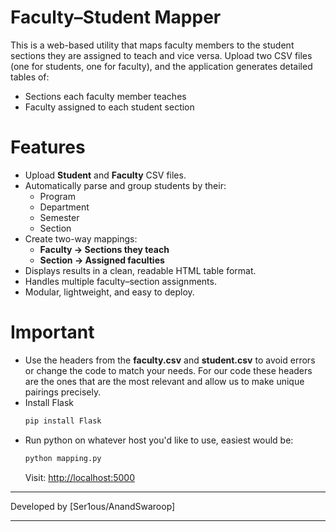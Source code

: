 # Faculty–Student Mapper

This is a web-based utility that maps faculty members to the student sections they are assigned to teach and vice versa. Upload two CSV files (one for students, one for faculty), and the application generates detailed tables of:

- Sections each faculty member teaches
- Faculty assigned to each student section


# Features

- Upload **Student** and **Faculty** CSV files.
- Automatically parse and group students by their:
  - Program
  - Department
  - Semester
  - Section
- Create two-way mappings:
  - **Faculty → Sections they teach**
  - **Section → Assigned faculties**
- Displays results in a clean, readable HTML table format.
- Handles multiple faculty–section assignments.
- Modular, lightweight, and easy to deploy.


# Important

- Use the headers from the **faculty.csv** and **student.csv** to avoid errors or change the code to match your needs. For our code these headers are the ones that are the most relevant and allow us to make unique pairings precisely.
- Install Flask
  ```bash
  pip install Flask
  ```
- Run python on whatever host you'd like to use, easiest would be:
  ```bash
  python mapping.py
  ```
  Visit: [http://localhost:5000](http://localhost:5000)

---

Developed by [Ser1ous/AnandSwaroop]

---
